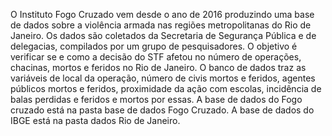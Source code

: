 O Instituto Fogo Cruzado vem desde o ano de 2016 produzindo uma base de dados sobre a violência armada nas regiões metropolitanas do Rio de Janeiro. Os dados são coletados da Secretaria de Segurança Pública e de delegacias, compilados por um grupo de pesquisadores. 
O objetivo é verificar se e como a decisão do STF afetou no número de operações, chacinas, mortos e feridos no Rio de Janeiro. 
O banco de dados traz as variáveis de local da operação, número de civis mortos e feridos, agentes públicos mortos e feridos, proximidade da ação com escolas, incidência de balas perdidas e feridos e mortos por essas.
A base de dados do Fogo cruzado está na pasta base de dados Fogo Cruzado.
A base de dados do IBGE está na pasta dados Rio de Janeiro.
